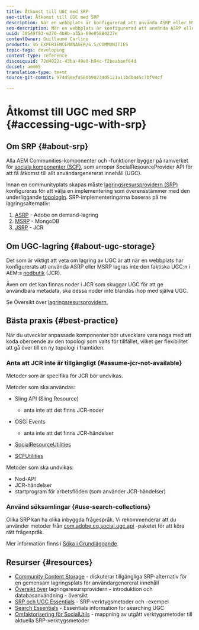 ```yaml
---
title: Åtkomst till UGC med SRP
seo-title: Åtkomst till UGC med SRP
description: När en webbplats är konfigurerad att använda ASRP eller MSRP lagras inte den faktiska UGC:n i AEM:s nodbutik (JCR)
seo-description: När en webbplats är konfigurerad att använda ASRP eller MSRP lagras inte den faktiska UGC:n i AEM:s nodbutik (JCR)
uuid: 30549f93-e370-4b8b-a35a-69e05884227e
contentOwner: Guillaume Carlino
products: SG_EXPERIENCEMANAGER/6.5/COMMUNITIES
topic-tags: developing
content-type: reference
discoiquuid: 72d4022c-43ba-49e0-b94c-f2beabaef64d
docset: aem65
translation-type: tm+mt
source-git-commit: 974d58efa560b90234d5121a11bdb445c7bf94cf

---
```



# Åtkomst till UGC med SRP {#accessing-ugc-with-srp}

## Om SRP {#about-srp}

Alla AEM Communities-komponenter och -funktioner bygger på ramverket för [sociala komponenter (SCF)](/help/communities/scf.md), som anropar SocialResourceProvider API för att få åtkomst till allt användargenererat innehåll (UGC).

Innan en communityplats skapas måste [lagringsresursprovidern (SRP)](/help/communities/working-with-srp.md) konfigureras för att välja en implementering som överensstämmer med den underliggande [topologin](/help/communities/topologies.md). SRP-implementeringarna baseras på tre lagringsalternativ:

1. [ASRP](/help/communities/asrp.md) - Adobe on demand-lagring
1. [MSRP](/help/communities/msrp.md) - MongoDB
1. [JSRP](/help/communities/jsrp.md) - JCR

## Om UGC-lagring {#about-ugc-storage}

Det som är viktigt att veta om lagring av UGC är att när en webbplats har konfigurerats att använda ASRP eller MSRP lagras inte den faktiska UGC:n i AEM:s [nodbutik](/help/sites-deploying/data-store-config.md) (JCR).

Även om det kan finnas noder i JCR som skuggar UGC för att ge användbara metadata, ska dessa noder inte blandas ihop med själva UGC.

Se Översikt över [lagringsresursprovidern.](/help/communities/srp.md)

## Bästa praxis {#best-practice}

När du utvecklar anpassade komponenter bör utvecklare vara noga med att koda oberoende av den topologi som valts för tillfället, vilket ger flexibilitet att gå över till en ny topologi i framtiden.

### Anta att JCR inte är tillgängligt {#assume-jcr-not-available}

Metoder som är specifika för JCR bör undvikas.

Metoder som ska användas:

* Sling API (Sling Resource)

   * anta inte att det finns JCR-noder

* OSGi Events

   * anta inte att det finns JCR-händelser

* [SocialResourceUtilities](/help/communities/socialutils.md#socialresourceutilities-package)
* [SCFUtilities](/help/communities/socialutils.md#scfutilities-package)

Metoder som ska undvikas:

* Nod-API
* JCR-händelser
* startprogram för arbetsflöden (som använder JCR-händelser)

### Använd söksamlingar {#use-search-collections}

Olika SRP kan ha olika inbyggda frågespråk. Vi rekommenderar att du använder metoder från [com.adobe.cq.social.ugc.api](https://helpx.adobe.com/experience-manager/6-5/sites/developing/using/reference-materials/javadoc/com/adobe/cq/social/ugc/api/package-summary.html) -paketet för att köra rätt frågespråk.

Mer information finns i [Söka i Grundläggande](/help/communities/search-implementation.md).

## Resurser {#resources}

* [Community Content Storage](/help/communities/working-with-srp.md) - diskuterar tillgängliga SRP-alternativ för en gemensam lagringsplats för användargenererat innehåll
* [Översikt över](/help/communities/srp.md) lagringsresursprovidern - introduktion och databasanvändning - översikt
* [SRP och UGC Essentials](/help/communities/srp-and-ugc.md) - SRP-verktygsmetoder och -exempel
* [Search Essentials](/help/communities/search-implementation.md) - Essentials information for searching UGC
* [Omfaktorisering för SocialUtils](/help/communities/socialutils.md) - mappning av utgått verktygsmetoder till aktuella SRP-verktygsmetoder


